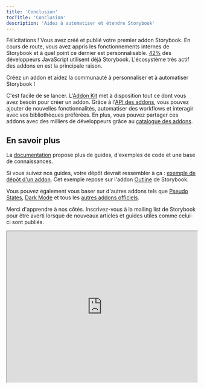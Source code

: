 ```yaml
---
title: 'Conclusion'
tocTitle: 'Conclusion'
description: 'Aidez à automatiser et étendre Storybook'
---
```


Félicitations ! Vous avez créé et publié votre premier addon Storybook. En cours de route, vous avez appris les fonctionnements internes de Storybook et à quel point ce dernier est personnalisable. [42%](https://2020.stateofjs.com/en-us/technologies/testing/testing_experience_ranking/) des développeurs JavaScript utilisent déjà Storybook. L'écosystème très actif des addons en est la principale raison.

Créez un addon et aidez la communauté à personnaliser et à automatiser Storybook !

C'est facile de se lancer. L'[Addon Kit](https://github.com/storybookjs/addon-kit) met à disposition tout ce dont vous avez besoin pour créer un addon. Grâce à l'[API des addons](https://storybook.js.org/docs/react/addons/addons-api), vous pouvez ajouter de nouvelles fonctionnalités, automatiser des workflows et interagir avec vos bibliothèques préférées. En plus, vous pouvez partager ces addons avec des milliers de développeurs grâce au [catalogue des addons](https://storybook.js.org/addons).

## En savoir plus

La [documentation](https://storybook.js.org/docs/react/addons/introduction) propose plus de guides, d'exemples de code et une base de connaissances.

Si vous suivez nos guides, votre dépôt devrait ressembler à ça : [exemple de dépôt d'un addon](http://github.com/chromaui/learnstorybook-addon-code). Cet exemple repose sur l'addon [Outline](https://github.com/chromaui/storybook-addon-outline) de Storybook.

Vous pouvez également vous baser sur d'autres addons tels que [Pseudo States](https://github.com/chromaui/storybook-addon-pseudo-states), [Dark Mode](https://github.com/hipstersmoothie/storybook-dark-mode) et tous les [autres addons officiels](https://github.com/storybookjs/storybook/tree/next/addons).

Merci d'apprendre à nos côtés. Inscrivez-vous à la mailing list de Storybook pour être averti lorsque de nouveaux articles et guides utiles comme celui-ci sont publiés.

<iframe style="height:400px;width:100%;max-width:800px;margin:0px auto;" src="https://upscri.be/d42fc0?as_embed"></iframe>
